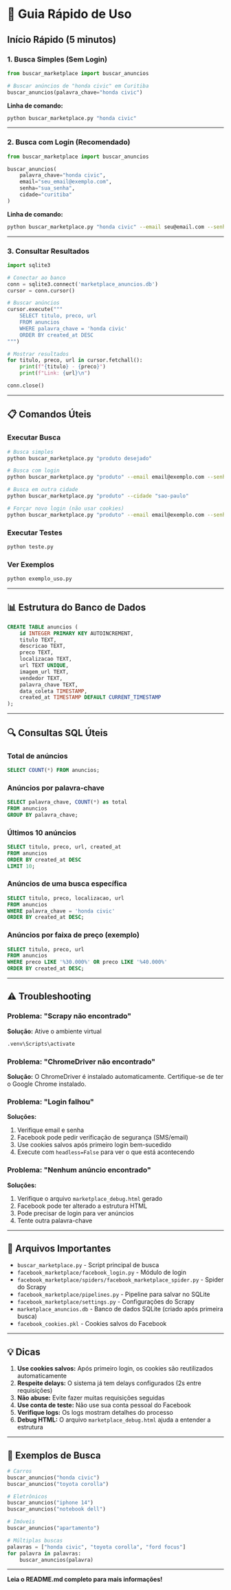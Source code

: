 # 🚀 Guia Rápido de Uso

## Início Rápido (5 minutos)

### 1. Busca Simples (Sem Login)

```python
from buscar_marketplace import buscar_anuncios

# Buscar anúncios de "honda civic" em Curitiba
buscar_anuncios(palavra_chave="honda civic")
```

**Linha de comando:**
```bash
python buscar_marketplace.py "honda civic"
```

---

### 2. Busca com Login (Recomendado)

```python
from buscar_marketplace import buscar_anuncios

buscar_anuncios(
    palavra_chave="honda civic",
    email="seu_email@exemplo.com",
    senha="sua_senha",
    cidade="curitiba"
)
```

**Linha de comando:**
```bash
python buscar_marketplace.py "honda civic" --email seu@email.com --senha sua_senha
```

---

### 3. Consultar Resultados

```python
import sqlite3

# Conectar ao banco
conn = sqlite3.connect('marketplace_anuncios.db')
cursor = conn.cursor()

# Buscar anúncios
cursor.execute("""
    SELECT titulo, preco, url 
    FROM anuncios 
    WHERE palavra_chave = 'honda civic'
    ORDER BY created_at DESC
""")

# Mostrar resultados
for titulo, preco, url in cursor.fetchall():
    print(f"{titulo} - {preco}")
    print(f"Link: {url}\n")

conn.close()
```

---

## 📋 Comandos Úteis

### Executar Busca
```bash
# Busca simples
python buscar_marketplace.py "produto desejado"

# Busca com login
python buscar_marketplace.py "produto" --email email@exemplo.com --senha senha123

# Busca em outra cidade
python buscar_marketplace.py "produto" --cidade "sao-paulo"

# Forçar novo login (não usar cookies)
python buscar_marketplace.py "produto" --email email@exemplo.com --senha senha123 --no-cookies
```

### Executar Testes
```bash
python teste.py
```

### Ver Exemplos
```bash
python exemplo_uso.py
```

---

## 📊 Estrutura do Banco de Dados

```sql
CREATE TABLE anuncios (
    id INTEGER PRIMARY KEY AUTOINCREMENT,
    titulo TEXT,
    descricao TEXT,
    preco TEXT,
    localizacao TEXT,
    url TEXT UNIQUE,
    imagem_url TEXT,
    vendedor TEXT,
    palavra_chave TEXT,
    data_coleta TIMESTAMP,
    created_at TIMESTAMP DEFAULT CURRENT_TIMESTAMP
);
```

---

## 🔍 Consultas SQL Úteis

### Total de anúncios
```sql
SELECT COUNT(*) FROM anuncios;
```

### Anúncios por palavra-chave
```sql
SELECT palavra_chave, COUNT(*) as total
FROM anuncios
GROUP BY palavra_chave;
```

### Últimos 10 anúncios
```sql
SELECT titulo, preco, url, created_at
FROM anuncios
ORDER BY created_at DESC
LIMIT 10;
```

### Anúncios de uma busca específica
```sql
SELECT titulo, preco, localizacao, url
FROM anuncios
WHERE palavra_chave = 'honda civic'
ORDER BY created_at DESC;
```

### Anúncios por faixa de preço (exemplo)
```sql
SELECT titulo, preco, url
FROM anuncios
WHERE preco LIKE '%30.000%' OR preco LIKE '%40.000%'
ORDER BY created_at DESC;
```

---

## ⚠️ Troubleshooting

### Problema: "Scrapy não encontrado"
**Solução:** Ative o ambiente virtual
```bash
.venv\Scripts\activate
```

### Problema: "ChromeDriver não encontrado"
**Solução:** O ChromeDriver é instalado automaticamente. Certifique-se de ter o Google Chrome instalado.

### Problema: "Login falhou"
**Soluções:**
1. Verifique email e senha
2. Facebook pode pedir verificação de segurança (SMS/email)
3. Use cookies salvos após primeiro login bem-sucedido
4. Execute com `headless=False` para ver o que está acontecendo

### Problema: "Nenhum anúncio encontrado"
**Soluções:**
1. Verifique o arquivo `marketplace_debug.html` gerado
2. Facebook pode ter alterado a estrutura HTML
3. Pode precisar de login para ver anúncios
4. Tente outra palavra-chave

---

## 📁 Arquivos Importantes

- `buscar_marketplace.py` - Script principal de busca
- `facebook_marketplace/facebook_login.py` - Módulo de login
- `facebook_marketplace/spiders/facebook_marketplace_spider.py` - Spider do Scrapy
- `facebook_marketplace/pipelines.py` - Pipeline para salvar no SQLite
- `facebook_marketplace/settings.py` - Configurações do Scrapy
- `marketplace_anuncios.db` - Banco de dados SQLite (criado após primeira busca)
- `facebook_cookies.pkl` - Cookies salvos do Facebook

---

## 💡 Dicas

1. **Use cookies salvos:** Após primeiro login, os cookies são reutilizados automaticamente
2. **Respeite delays:** O sistema já tem delays configurados (2s entre requisições)
3. **Não abuse:** Evite fazer muitas requisições seguidas
4. **Use conta de teste:** Não use sua conta pessoal do Facebook
5. **Verifique logs:** Os logs mostram detalhes do processo
6. **Debug HTML:** O arquivo `marketplace_debug.html` ajuda a entender a estrutura

---

## 🎯 Exemplos de Busca

```python
# Carros
buscar_anuncios("honda civic")
buscar_anuncios("toyota corolla")

# Eletrônicos
buscar_anuncios("iphone 14")
buscar_anuncios("notebook dell")

# Imóveis
buscar_anuncios("apartamento")

# Múltiplas buscas
palavras = ["honda civic", "toyota corolla", "ford focus"]
for palavra in palavras:
    buscar_anuncios(palavra)
```

---

**Leia o README.md completo para mais informações!**

